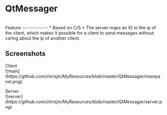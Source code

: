 QtMessager
============
<br>
Feature
-------------
* Based on C/S
* The server maps an ID to the ip of the client, which makes it possible for a client to send messages without caring about the ip of another client.

Screenshots
-------------
<p>
	Client<br>
	![main](https://github.com/chrisjin/MyResources/blob/master/QtMessager/mainpanel.png)
<p>
	Server<br>
	![server](https://github.com/chrisjin/MyResources/blob/master/QtMessager/server.png)
 
